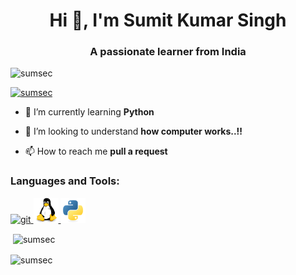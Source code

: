 <h1 align="center">Hi 👋, I'm Sumit Kumar Singh</h1>
<h3 align="center">A passionate learner from India</h3>

<p align="left"> <img src="https://komarev.com/ghpvc/?username=sumsec&label=Profile%20views&color=0e75b6&style=flat" alt="sumsec" /> </p>

<p align="left"> <a href="https://github.com/ryo-ma/github-profile-trophy"><img src="https://github-profile-trophy.vercel.app/?username=sumsec" alt="sumsec" /></a> </p>

- 🔭 I’m currently learning **Python**

- 👯 I’m looking to understand **how computer works..!!**

- 📫 How to reach me **pull a request**

<h3 align="left">Languages and Tools:</h3>
<p align="left"> <a href="https://git-scm.com/" target="_blank" rel="noreferrer"> <img src="https://www.vectorlogo.zone/logos/git-scm/git-scm-icon.svg" alt="git" width="40" height="40"/> </a> <a href="https://www.linux.org/" target="_blank" rel="noreferrer"> <img src="https://raw.githubusercontent.com/devicons/devicon/master/icons/linux/linux-original.svg" alt="linux" width="40" height="40"/> </a> <a href="https://www.python.org" target="_blank" rel="noreferrer"> <img src="https://raw.githubusercontent.com/devicons/devicon/master/icons/python/python-original.svg" alt="python" width="40" height="40"/> </a> </p>

<p>&nbsp;<img align="center" src="https://github-readme-stats.vercel.app/api?username=sumsec&show_icons=true&locale=en" alt="sumsec" /></p>

<p><img align="center" src="https://github-readme-streak-stats.herokuapp.com/?user=sumsec&" alt="sumsec" /></p>
